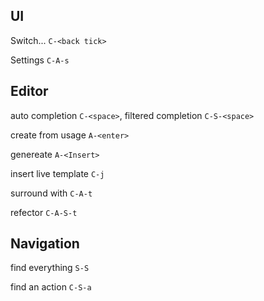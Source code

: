 ## UI

Switch... `C-<back tick>`

Settings `C-A-s`

## Editor

auto completion `C-<space>`, filtered completion `C-S-<space>`

create from usage `A-<enter>`

genereate `A-<Insert>`

insert live template `C-j`

surround with `C-A-t`

refector `C-A-S-t`

## Navigation

find everything `S-S`

find an action `C-S-a`
